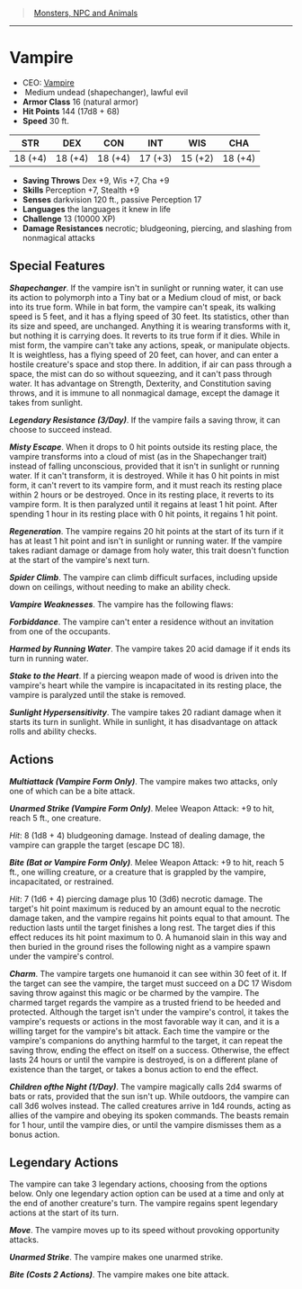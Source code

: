 ﻿---
!MonsterVO
Type: undead (shapechanger)
Size: Medium
Alignment: lawful evil
ArmorClass: 16 (natural armor)
HitPoints: 144 (17d8 + 68)
Speed: 30 ft.
Strength: 18 (+4)
Dexterity: 18 (+4)
Constitution: 18 (+4)
Intelligence: 17 (+3)
Wisdom: 15 (+2)
Charisma: 18 (+4)
SavingThrows: Dex +9, Wis +7, Cha +9
Skills: Perception +7, Stealth +9
DamageResistances: necrotic; bludgeoning, piercing, and slashing from nonmagical attacks
Senses: darkvision 120 ft., passive Perception 17
Languages: the languages it knew in life
Challenge: 13 (10000 XP)
Id: monsters_vo.md#vampire
ParentLink: monsters_vo.md#monsters-npc-and-animals
Name: Vampire
ParentName: Monsters, NPC and Animals
NameLevel: 1
AltName: '[Vampire](hd_monsters_vampire.md)'
Attributes: {}
---
> [Monsters, NPC and Animals](srd_monsters.md)

---

# Vampire

- CEO: [Vampire](hd_monsters_vampire.md)
-  Medium undead (shapechanger), lawful evil
- **Armor Class** 16 (natural armor)
- **Hit Points** 144 (17d8 + 68)
- **Speed** 30 ft.

|STR|DEX|CON|INT|WIS|CHA|
|---|---|---|---|---|---|
|18 (+4)|18 (+4)|18 (+4)|17 (+3)|15 (+2)|18 (+4)|

- **Saving Throws** Dex +9, Wis +7, Cha +9
- **Skills** Perception +7, Stealth +9
- **Senses** darkvision 120 ft., passive Perception 17
- **Languages** the languages it knew in life
- **Challenge** 13 (10000 XP)
- **Damage Resistances** necrotic; bludgeoning, piercing, and slashing from nonmagical attacks

## Special Features

**_Shapechanger_**. If the vampire isn't in sunlight or running water, it can use its action to polymorph into a Tiny bat or a Medium cloud of mist, or back into its true form. While in bat form, the vampire can't speak, its walking speed is 5 feet, and it has a flying speed of 30 feet. Its statistics, other than its size and speed, are unchanged. Anything it is wearing transforms with it, but nothing it is carrying does. It reverts to its true form if it dies. While in mist form, the vampire can't take any actions, speak, or manipulate objects. It is weightless, has a flying speed of 20 feet, can hover, and can enter a hostile creature's space and stop there. In addition, if air can pass through a space, the mist can do so without squeezing, and it can't pass through water. It has advantage on Strength, Dexterity, and Constitution saving throws, and it is immune to all nonmagical damage, except the damage it takes from sunlight.

**_Legendary Resistance (3/Day)_**. If the vampire fails a saving throw, it can choose to succeed instead.

**_Misty Escape_**. When it drops to 0 hit points outside its resting place, the vampire transforms into a cloud of mist (as in the Shapechanger trait) instead of falling unconscious, provided that it isn't in sunlight or running water. If it can't transform, it is destroyed. While it has 0 hit points in mist form, it can't revert to its vampire form, and it must reach its resting place within 2 hours or be destroyed. Once in its resting place, it reverts to its vampire form. It is then paralyzed until it regains at least 1 hit point. After spending 1 hour in its resting place with 0 hit points, it regains 1 hit point.

**_Regeneration_**. The vampire regains 20 hit points at the start of its turn if it has at least 1 hit point and isn't in sunlight or running water. If the vampire takes radiant damage or damage from holy water, this trait doesn't function at the start of the vampire's next turn.

**_Spider Climb_**. The vampire can climb difficult surfaces, including upside down on ceilings, without needing to make an ability check.

**_Vampire Weaknesses_**. The vampire has the following flaws:

**_Forbiddance_**. The vampire can't enter a residence without an invitation from one of the occupants.

**_Harmed by Running Water_**. The vampire takes 20 acid damage if it ends its turn in running water.

**_Stake to the Heart_**. If a piercing weapon made of wood is driven into the vampire's heart while the vampire is incapacitated in its resting place, the vampire is paralyzed until the stake is removed.

**_Sunlight Hypersensitivity_**. The vampire takes 20 radiant damage when it starts its turn in sunlight. While in sunlight, it has disadvantage on attack rolls and ability checks.

## Actions

**_Multiattack (Vampire Form Only)_**. The vampire makes two attacks, only one of which can be a bite attack.

**_Unarmed Strike (Vampire Form Only)_**. Melee Weapon Attack: +9 to hit, reach 5 ft., one creature.

_Hit_: 8 (1d8 + 4) bludgeoning damage. Instead of dealing damage, the vampire can grapple the target (escape DC 18).

**_Bite (Bat or Vampire Form Only)_**. Melee Weapon Attack: +9 to hit, reach 5 ft., one willing creature, or a creature that is grappled by the vampire, incapacitated, or restrained.

_Hit_: 7 (1d6 + 4) piercing damage plus 10 (3d6) necrotic damage. The target's hit point maximum is reduced by an amount equal to the necrotic damage taken, and the vampire regains hit points equal to that amount. The reduction lasts until the target finishes a long rest. The target dies if this effect reduces its hit point maximum to 0. A humanoid slain in this way and then buried in the ground rises the following night as a vampire spawn under the vampire's control.

**_Charm_**. The vampire targets one humanoid it can see within 30 feet of it. If the target can see the vampire, the target must succeed on a DC 17 Wisdom saving throw against this magic or be charmed by the vampire. The charmed target regards the vampire as a trusted friend to be heeded and protected. Although the target isn't under the vampire's control, it takes the vampire's requests or actions in the most favorable way it can, and it is a willing target for the vampire's bit attack. Each time the vampire or the vampire's companions do anything harmful to the target, it can repeat the saving throw, ending the effect on itself on a success. Otherwise, the effect lasts 24 hours or until the vampire is destroyed, is on a different plane of existence than the target, or takes a bonus action to end the effect.

**_Children ofthe Night (1/Day)_**. The vampire magically calls 2d4 swarms of bats or rats, provided that the sun isn't up. While outdoors, the vampire can call 3d6 wolves instead. The called creatures arrive in 1d4 rounds, acting as allies of the vampire and obeying its spoken commands. The beasts remain for 1 hour, until the vampire dies, or until the vampire dismisses them as a bonus action.

## Legendary Actions

The vampire can take 3 legendary actions, choosing from the options below. Only one legendary action option can be used at a time and only at the end of another creature's turn. The vampire regains spent legendary actions at the start of its turn.

**_Move_**. The vampire moves up to its speed without provoking opportunity attacks.

**_Unarmed Strike_**. The vampire makes one unarmed strike.

**_Bite (Costs 2 Actions)_**. The vampire makes one bite attack.

